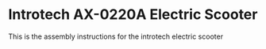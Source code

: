 # Introtech AX-0220A Electric Scooter
This is the assembly instructions for the introtech electric scooter
